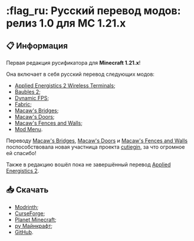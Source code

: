 # :flag_ru: Русский перевод модов: релиз 1.0 для MC 1.21.x

## :clipboard: Информация

Первая редакция русификатора для **Minecraft 1.21.x**!

Она включает в себя русский перевод следующих модов:

* [Applied Energistics 2 Wireless Terminals](https://modrinth.com/mod/applied-energistics-2-wireless-terminals);
* [Baubles 2](https://modrinth.com/mod/baubles-2);
* [Dynamic FPS](https://modrinth.com/mod/dynamic-fps);
* [Fabric](https://fabricmc.net/);
* [Macaw's Bridges](https://modrinth.com/mod/macaws-bridges);
* [Macaw's Doors](https://modrinth.com/mod/macaws-doors);
* [Macaw's Fences and Walls](https://modrinth.com/mod/macaws-fences-and-walls);
* [Mod Menu](https://modrinth.com/mod/modmenu).

Переводу [Macaw's Bridges](https://modrinth.com/mod/macaws-bridges), [Macaw's Doors](https://modrinth.com/mod/macaws-doors) и [Macaw's Fences and Walls](https://modrinth.com/mod/macaws-fences-and-walls) поспособствовала новая участница проекта [cutiegin](https://github.com/cutiegin), за что огромное ей спасибо!

Также в редакцию вошёл пока не завершённый перевод [Applied Energistics 2](https://modrinth.com/mod/ae2).

## :inbox_tray: Скачать

* [Modrinth](https://modrinth.com/resourcepack/mods-ru/version/1.21-1.0);
* [CurseForge](https://www.curseforge.com/minecraft/texture-packs/mods-ru/files/5521504);
* [Planet Minecraft](https://www.planetminecraft.com/texture-pack/mods-russian-translation-6270800/);
* [ру Майнкрафт](https://ru-minecraft.ru/fayly-dlya-minecraft/79004-mods-ru.html);
* [GitHub](https://github.com/RushanM/Minecraft-Mods-Russian-Translation/releases/tag/v1.21-1.0).